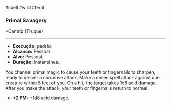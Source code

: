 #spell #wild #feral
### Primal Savagery
*Cantrip (Truque)
___
- **Execução:** padrão
- **Alcance:** Pessoal
- **Alvo:** Pessoal.
- **Duração:** instantânea.

You channel primal magic to cause your teeth or fingernails to sharpen, ready to deliver a corrosive attack. Make a melee spell attack against one creature within 5 feet of you. On a hit, the target takes 1d8 acid damage. After you make the attack, your teeth or fingernails return to normal.

- **+2 PM:** +1d8 acid damage.